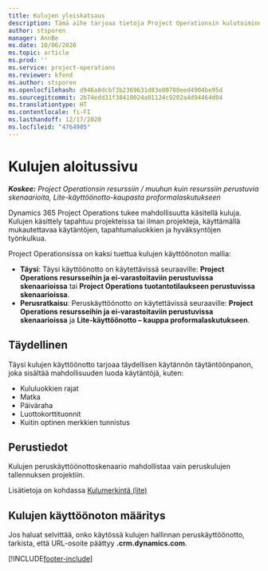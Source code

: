 ```yaml
---
title: Kulujen yleiskatsaus
description: Tämä aihe tarjoaa tietoja Project Operationsin kulutoiminnoista.
author: stsporen
manager: AnnBe
ms.date: 10/06/2020
ms.topic: article
ms.prod: ''
ms.service: project-operations
ms.reviewer: kfend
ms.author: stsporen
ms.openlocfilehash: d946a8dcbf3b2369631d83e80788eed4904be95d
ms.sourcegitcommit: 2b74edd31f38410024a01124c9202a4d94464d04
ms.translationtype: HT
ms.contentlocale: fi-FI
ms.lasthandoff: 12/17/2020
ms.locfileid: "4764905"
---
```

# <a name="expense-home-page"></a>Kulujen aloitussivu

_**Koskee:** Project Operationsin resurssiin / muuhun kuin resurssiin perustuvia skenaarioita, Lite-käyttöönotto-kaupasta proformalaskutukseen_


Dynamics 365 Project Operations tukee mahdollisuutta käsitellä kuluja. Kulujen käsittely tapahtuu projekteissa tai ilman projekteja, käyttämällä mukautettavaa käytäntöjen, tapahtumaluokkien ja hyväksyntöjen työnkulkua.

Project Operationsissa on kaksi tuettua kulujen käyttöönoton mallia: 

- **Täysi**: Täysi käyttöönotto on käytettävissä seuraaville: **Project Operations resursseihin ja ei-varastoitaviin perustuvissa skenaarioissa** tai **Project Operations tuotantotilaukseen perustuvissa skenaarioissa**.
- **Perusratkaisu**: Peruskäyttöönotto on käytettävissä seuraaville: **Project Operations resursseihin ja ei-varastoitaviin perustuvissa skenaarioissa** ja **Lite-käyttöönotto – kauppa proformalaskutukseen**.

## <a name="full"></a>Täydellinen 
Täysi kulujen käyttöönotto tarjoaa täydellisen käytännön täytäntöönpanon, joka sisältää mahdollisuuden luoda käytäntöjä, kuten:

  - Kululuokkien rajat
  - Matka
  - Päiväraha
  - Luottokorttituonnit
  - Kuitin optinen merkkien tunnistus

## <a name="basic"></a>Perustiedot 
Kulujen peruskäyttöönottoskenaario mahdollistaa vain peruskulujen tallennuksen projektiin. 

Lisätietoja on kohdassa [Kulumerkintä (lite)](basic-expense.md)

## <a name="determine-your-expense-deployment"></a>Kulujen käyttöönoton määritys
Jos haluat selvittää, onko käytössä kulujen hallinnan peruskäyttöönotto, tarkista, että URL-osoite päättyy **.crm.dynamics.com**. 


[!INCLUDE[footer-include](../includes/footer-banner.md)]